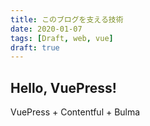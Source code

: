 ```yaml
---
title: このブログを支える技術
date: 2020-01-07
tags: [Draft, web, vue]
draft: true
---
```


## Hello, VuePress!

VuePress + Contentful + Bulma
